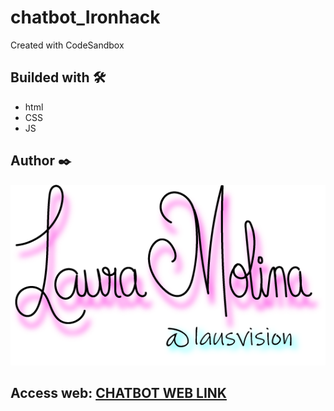 # chatbot_Ironhack
Created with CodeSandbox


## Builded with 🛠️
 - html
 - CSS
 - JS


## Author ✒️
<img src="signature_magenta_and_cyan.png" alt="vector">

## Access web: [CHATBOT WEB LINK](https://lausvision.github.io/chatbot_Ironhack/)


